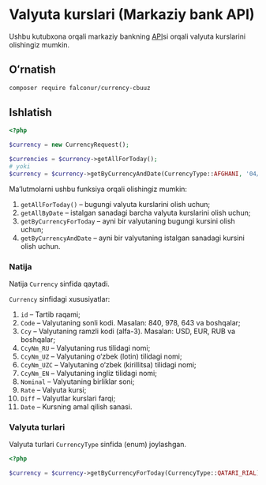 # Valyuta kurslari (Markaziy bank API)

Ushbu kutubxona orqali markaziy bankning [API](https://cbu.uz/uz/arkhiv-kursov-valyut/veb-masteram/)si orqali valyuta kurslarini olishingiz mumkin.

## Oʻrnatish

```bash
composer require falconur/currency-cbuuz
```

## Ishlatish
```php
<?php 

$currency = new CurrencyRequest();

$currencies = $currency->getAllForToday();
# yoki
$currency = $currency->getByCurrencyAndDate(CurrencyType::AFGHANI, '04/02/2023');
```

Maʼlutmolarni ushbu funksiya orqali olishingiz mumkin:

1. `getAllForToday()` – bugungi valyuta kurslarini olish uchun;
2. `getAllByDate` – istalgan sanadagi barcha valyuta kurslarini olish uchun;
3. `getByCurrencyForToday` – ayni bir valyutaning bugungi kursini olish uchun;
4. `getByCurrencyAndDate` – ayni bir valyutaning istalgan sanadagi kursini olish uchun.

### Natija

Natija `Currency` sinfida qaytadi.

`Currency` sinfidagi xususiyatlar:

1. `id` – Tartib raqami;
2. `Code` – Valyutaning sonli kodi. Masalan: 840, 978, 643 va boshqalar;
3. `Ccy` – Valyutaning ramzli kodi (alfa-3). Masalan: USD, EUR, RUB va boshqalar;
4. `CcyNm_RU` – Valyutaning rus tilidagi nomi;
5. `CcyNm_UZ` – Valyutaning o‘zbek (lotin) tilidagi nomi;
6. `CcyNm_UZC` – Valyutaning o‘zbek (kirillitsa) tilidagi nomi;
7. `CcyNm_EN` – Valyutaning ingliz tilidagi nomi;
8. `Nominal` – Valyutaning birliklar soni;
9. `Rate` – Valyuta kursi;
10. `Diff` – Valyutlar kurslari farqi;
11. `Date` – Kursning amal qilish sanasi.

### Valyuta turlari

Valyuta turlari `CurrencyType` sinfida (enum) joylashgan.

```php
<?php

$currency = $currency->getByCurrencyForToday(CurrencyType::QATARI_RIAL);

